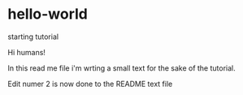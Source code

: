 # hello-world
starting tutorial

Hi humans!

In this read me file i'm wrting a small text for the sake of the tutorial.

Edit numer 2 is now done to the README text file
